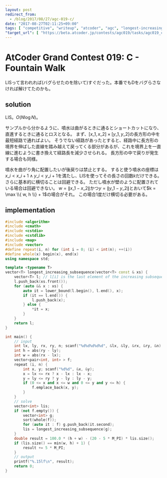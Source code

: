 ```yaml
---
layout: post
redirect_from:
  - /blog/2017/08/27/agc-019-c/
date: "2017-08-27T02:11:25+09:00"
tags: [ "competitive", "writeup", "atcoder", "agc", "longest-increasing-subsequence" ]
"target_url": [ "https://beta.atcoder.jp/contests/agc019/tasks/agc019_c" ]
---
```


# AtCoder Grand Contest 019: C - Fountain Walk

LISって言われれば(バグらせたのを除いて)すぐだった。本番でもDをバグらさなければ解けてたのかも。

## solution

LIS。$O(N \log N)$。

サンプルから分かるように、噴水は曲がるときに通るとショートカットになり、直進するときに通るとロスとなる。
まず、$[x\_1, x\_2] \times [y\_1, y\_2]$の長方形の中を最短経路で通ればよい。
そうでない経路があったとすると、経路中に長方形の境界を伸ばした直線を踏み越えて戻ってくる部分があるが、これを境界上を一直線に進むように書き換えて経路長を減少させられる。
長方形の中で戻りが発生する場合も同様。

噴水を曲がり角に配置したいが後戻りは禁止とする。
すると使う噴水の座標は$x\_i \lt x\_{i+1} \land y\_i \lt y\_{i+1}$を満たし、LISを使ってその長さの回数$k$だけできる。
さらに基本的に横切ることは回避できる。
ただし噴水が壁のように配置されている場合は回避できない。
$w = \|x\_1 - x\_2\|$かつ$y = \|y\_1 - y\_2\|$とおいて$k = \max \\{ w, h \\} + 1$の場合がそれ。
この場合$1$度だけ横切る必要がある。

## implementation

``` c++
#include <algorithm>
#include <cmath>
#include <cstdio>
#include <cstdlib>
#include <map>
#include <vector>
#define repeat(i, n) for (int i = 0; (i) < int(n); ++(i))
#define whole(x) begin(x), end(x)
using namespace std;

template <typename T>
vector<T> longest_increasing_subsequence(vector<T> const & xs) {
    vector<T> l; // l[i] is the last element of the increasing subsequence whose length is i+1
    l.push_back(xs.front());
    for (auto && x : xs) {
        auto it = lower_bound(l.begin(), l.end(), x);
        if (it == l.end()) {
            l.push_back(x);
        } else {
            *it = x;
        }
    }
    return l;
}

int main() {
    // input
    int lx, ly, rx, ry, n; scanf("%d%d%d%d%d", &lx, &ly, &rx, &ry, &n);
    int h = abs(ry - ly);
    int w = abs(rx - lx);
    vector<pair<int, int> > f;
    repeat (i, n) {
        int x, y; scanf("%d%d", &x, &y);
        x = lx <= rx ? x - lx : lx - x;
        y = ly <= ry ? y - ly : ly - y;
        if (0 <= x and x <= w and 0 <= y and y <= h) {
            f.emplace_back(x, y);
        }
    }
    // solve
    vector<int> lis;
    if (not f.empty()) {
        vector<int> g;
        sort(whole(f));
        for (auto it : f) g.push_back(it.second);
        lis = longest_increasing_subsequence(g);
    }
    double result = 100.0 * (h + w) - (20 - 5 * M_PI) * lis.size();
    if (lis.size() == min(w, h) + 1) {
        result += 5 * M_PI;
    }
    // output
    printf("%.15lf\n", result);
    return 0;
}
```
